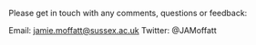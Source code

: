 
Please get in touch with any comments, questions or feedback:

Email: jamie.moffatt@sussex.ac.uk
Twitter: @JAMoffatt
